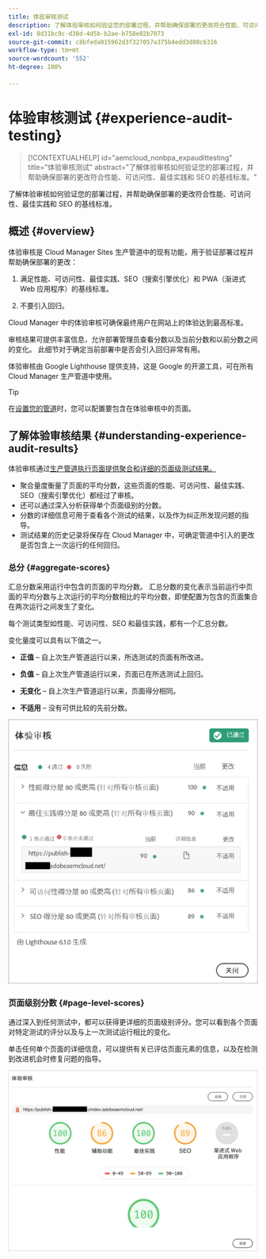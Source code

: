 ```yaml
---
title: 体验审核测试
description: 了解体验审核如何验证您的部署过程，并帮助确保部署的更改符合性能、可访问性、最佳实践和 SEO 的基线标准。
exl-id: 8d31bc9c-d38d-4d5b-b2ae-b758e02b7073
source-git-commit: c8bfeda015962d3f327057a375b4edd3d80c6316
workflow-type: tm+mt
source-wordcount: '552'
ht-degree: 100%

---
```



# 体验审核测试 {#experience-audit-testing}

>[!CONTEXTUALHELP]
>id="aemcloud_nonbpa_expaudittesting"
>title="体验审核测试"
>abstract="了解体验审核如何验证您的部署过程，并帮助确保部署的更改符合性能、可访问性、最佳实践和 SEO 的基线标准。"

了解体验审核如何验证您的部署过程，并帮助确保部署的更改符合性能、可访问性、最佳实践和 SEO 的基线标准。

## 概述 {#overview}

体验审核是 Cloud Manager Sites 生产管道中的现有功能，用于验证部署过程并帮助确保部署的更改：

1. 满足性能、可访问性、最佳实践、SEO（搜索引擎优化）和 PWA（渐进式 Web 应用程序）的基线标准。

1. 不要引入回归。

Cloud Manager 中的体验审核可确保最终用户在网站上的体验达到最高标准。

审核结果可提供丰富信息，允许部署管理员查看分数以及当前分数和以前分数之间的变化。 此细节对于确定当前部署中是否会引入回归非常有用。

体验审核由 Google Lighthouse 提供支持，这是 Google 的开源工具，可在所有 Cloud Manager 生产管道中使用。

>[!TIP]
>
>在[设置您的管道](/help/implementing/cloud-manager/configuring-pipelines/configuring-production-pipelines.md#full-stack-code)时，您可以配置要包含在体验审核中的页面。

## 了解体验审核结果 {#understanding-experience-audit-results}

体验审核通过[生产管道执行页面提供聚合和详细的页面级测试结果。](/help/implementing/cloud-manager/deploy-code.md)

* 聚合量度衡量了页面的平均分数，这些页面的性能、可访问性、最佳实践、SEO（搜索引擎优化）都经过了审核。
* 还可以通过深入分析获得单个页面级别的分数。
* 分数的详细信息可用于查看各个测试的结果，以及作为纠正所发现问题的指导。
* 测试结果的历史记录将保存在 Cloud Manager 中，可确定管道中引入的更改是否包含上一次运行的任何回归。

### 总分 {#aggregate-scores}

汇总分数采用运行中包含的页面的平均分数。 汇总分数的变化表示当前运行中页面的平均分数与上次运行的平均分数相比的平均分数，即使配置为包含的页面集合在两次运行之间发生了变化。

每个测试类型如性能、可访问性、SEO 和最佳实践，都有一个汇总分数。

变化量度可以具有以下值之一。

* **正值** – 自上次生产管道运行以来，所选测试的页面有所改进。

* **负值** – 自上次生产管道运行以来，页面已在所选测试上回归。

* **无变化** – 自上次生产管道运行以来，页面得分相同。

* **不适用** – 没有可供比较的先前分数。

![了解体验审核结果](/help/implementing/cloud-manager/assets/exp-audit-1.png)

### 页面级别分数 {#page-level-scores}

通过深入到任何测试中，都可以获得更详细的页面级别评分。您可以看到各个页面对特定测试的评分以及与上一次测试运行相比的变化。

单击任何单个页面的详细信息，可以提供有关已评估页面元素的信息，以及在检测到改进机会时修复问题的指导。

![页面级别分数](/help/implementing/cloud-manager/assets/exp-audit-2.png)
